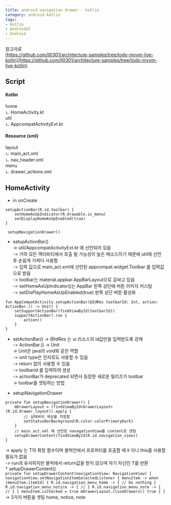 ```yaml
---
title: android navigation drawer - kotlin
category: android-kotlin
tags:
- Kotlin
- AndroidUI
- Android
---
```


참고자료   
[https://github.com/ll0301/architecture-samples/tree/todo-mvvm-live-kotlin](https://github.com/ll0301/architecture-samples/tree/todo-mvvm-live-kotlin)
## Script   
#### Kotlin 
home   
ㄴ HomeActivity.kt   
util   
ㄴ AppcompatActivityExt.kt
#### Resource (xml)
layout   
ㄴ main_act.xml   
ㄴ nav_header.xml   
menu   
ㄴ drawer_actions.xml   
   

## HomeActivity
* in onCreate   

```
setupActionBar(R.id.toolbar) {
	setHomeAsUpIndicator(R.drawable.ic_menu)
	setDisplayHomeAsUpEnabled(true)
}

 setupNavigationDrawer()
```
   
* setupActionBar()   
-> util/AppcompatActivityExt.kt 에 선언되어 있음   
-> 거의 모든 액티비티에서 호출 될 가능성이 높은 메소드이기 때문에 util에 선언 후 손쉽게 가져다 사용함   
-> 입력 값으로 main_act.xml에 선언된 appcompat.widget.Toolbar 를 입력값으로 받음   
		-> toolbar는 material.appbar.AppBarLayout으로 감싸고 있음   
-> setHomeAsUpIndicator()는 AppBar 왼쪽 상단에 버튼 이미지 커스텀   
-> setDisPlayHomeAsUpEnabled(true)  왼쪽 상단 버튼 활성화   
```
fun AppCompatActivity.setupActionBar(@IdRes toolbarId: Int, action: ActionBar.() -> Unit) {
    setSupportActionBar(findViewById(toolbarId))
    supportActionBar?.run {
        action()
    }
}
```
* setActionBar()
-> @IdRes 는 ui 리소스의 id값만을 입력받도록 강제      
-> ActionBar.() -> Unit   
	-> Unit은 java의 void와 같은 역할   
	-> unit type은 인자로도 사용할 수 있음   
	-> return 없이 사용할 수 있음   
-> toolbarid 를 입력하여 생성   
	-> actionBar가 deprecated 되면서 등장한 새로운 릴리즈가 toolbar   
	-> toolbar를 셋팅하는 방법   
	
* setupNavigationDrawer	
```
private fun setupNavigationDrawer() {
	mDrawerLayout = (findViewById<DrawerLayout>(R.id.drawer_layout)).apply {
		// 상태바의 색상을 지정함 
		setStatusBarBackground(R.color.colorPrimaryDark)
	}
	// main_act.xml 에 선언된 navagationView를 content로 셋팅
	setupDrawerContent(findViewById(R.id.navigation_view))
}
```
-> apply 는 T의 확장 함수이며 블럭안에서 프로퍼티를 호출할 때 it 이나 this를 사용할 필요가 없음   
	-> run과 유사하지만 블럭에서 return값을 받지 않으며 자기 자신인 T를 반환   
	* setupDrawerContent()   
	```
	private fun setupDrawerContent(navigationView: NavigationView) {
    navigationView.setNavigationItemSelectedListener { menuItem ->
        when (menuItem.itemId) {
            R.id.navigation_menu_home -> {
                // Do nothing
            }
            R.id.navigation_menu_notice -> {
                //
            }
            R.id.navigation_menu_note -> {
                //
            }
        }
        menuItem.isChecked = true
        mDrawerLayout.closeDrawers()
        true
    }
}
	```
	-> 3가지 버튼을 셋팅 home, notice, note
